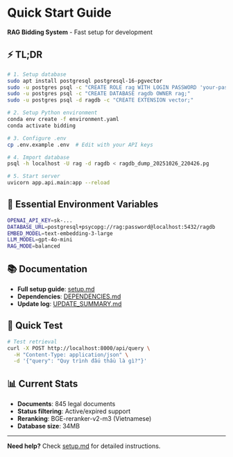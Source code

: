 # Quick Start Guide
**RAG Bidding System** - Fast setup for development

## ⚡ TL;DR

```bash
# 1. Setup database
sudo apt install postgresql postgresql-16-pgvector
sudo -u postgres psql -c "CREATE ROLE rag WITH LOGIN PASSWORD 'your-password';"
sudo -u postgres psql -c "CREATE DATABASE ragdb OWNER rag;"
sudo -u postgres psql -d ragdb -c "CREATE EXTENSION vector;"

# 2. Setup Python environment
conda env create -f environment.yaml
conda activate bidding

# 3. Configure .env
cp .env.example .env  # Edit with your API keys

# 4. Import database
psql -h localhost -U rag -d ragdb < ragdb_dump_20251026_220426.pg

# 5. Start server
uvicorn app.api.main:app --reload
```

## 🔑 Essential Environment Variables

```bash
OPENAI_API_KEY=sk-...
DATABASE_URL=postgresql+psycopg://rag:password@localhost:5432/ragdb
EMBED_MODEL=text-embedding-3-large
LLM_MODEL=gpt-4o-mini
RAG_MODE=balanced
```

## 📚 Documentation

- **Full setup guide**: [setup.md](setup.md)
- **Dependencies**: [DEPENDENCIES.md](DEPENDENCIES.md)
- **Update log**: [UPDATE_SUMMARY.md](UPDATE_SUMMARY.md)

## 🧪 Quick Test

```bash
# Test retrieval
curl -X POST http://localhost:8000/api/query \
  -H "Content-Type: application/json" \
  -d '{"query": "Quy trình đấu thầu là gì?"}'
```

## 📊 Current Stats

- **Documents**: 845 legal documents
- **Status filtering**: Active/expired support
- **Reranking**: BGE-reranker-v2-m3 (Vietnamese)
- **Database size**: 34MB

---

**Need help?** Check [setup.md](setup.md) for detailed instructions.
